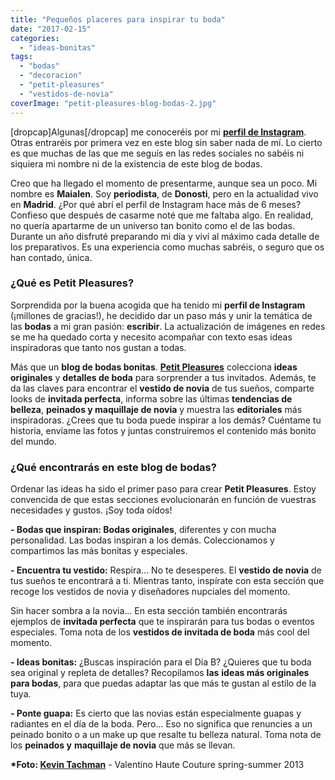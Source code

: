 ```yaml
---
title: "Pequeños placeres para inspirar tu boda"
date: "2017-02-15"
categories: 
  - "ideas-bonitas"
tags: 
  - "bodas"
  - "decoracion"
  - "petit-pleasures"
  - "vestidos-de-novia"
coverImage: "petit-pleasures-blog-bodas-2.jpg"
---
```


\[dropcap\]Algunas\[/dropcap\] me conoceréis por mi [**perfil de Instagram**](https://www.instagram.com/petit_pleasures_). Otras entraréis por primera vez en este blog sin saber nada de mí. Lo cierto es que muchas de las que me seguís en las redes sociales no sabéis ni siquiera mi nombre ni de la existencia de este blog de bodas.

Creo que ha llegado el momento de presentarme, aunque sea un poco. Mi nombre es **Maialen**. Soy **periodista**, de **Donosti**, pero en la actualidad vivo en **Madrid**. ¿Por qué abrí el perfil de Instagram hace más de 6 meses? Confieso que después de casarme noté que me faltaba algo. En realidad, no quería apartarme de un universo tan bonito como el de las bodas. Durante un año disfruté preparando mi día y viví al máximo cada detalle de los preparativos. Es una experiencia como muchas sabréis, o seguro que os han contado, única.

### ¿Qué es Petit Pleasures?

Sorprendida por la buena acogida que ha tenido mi **perfil de Instagram** (¡millones de gracias!), he decidido dar un paso más y unir la temática de las **bodas** a mi gran pasión: **escribir**. La actualización de imágenes en redes se me ha quedado corta y necesito acompañar con texto esas ideas inspiradoras que tanto nos gustan a todas.

Más que un **blog de bodas bonitas**. [**Petit Pleasures**](https://petitpleasures.com/) colecciona **ideas originales** y **detalles de boda** para sorprender a tus invitados. Además, te da las claves para encontrar el **vestido de novia** de tus sueños, comparte looks de **invitada perfecta**, informa sobre las últimas **tendencias de belleza**, **peinados y maquillaje de novia** y muestra las **editoriales** más inspiradoras. ¿Crees que tu boda puede inspirar a los demás? Cuéntame tu historia, envíame las fotos y juntas construiremos el contenido más bonito del mundo.

### ¿Qué encontrarás en este blog de bodas?

Ordenar las ideas ha sido el primer paso para crear **Petit Pleasures**. Estoy convencida de que estas secciones evolucionarán en función de vuestras necesidades y gustos. ¡Soy toda oídos!

**\- Bodas que inspiran: Bodas originales**, diferentes y con mucha personalidad. Las bodas inspiran a los demás. Coleccionamos y compartimos las más bonitas y especiales.

**\- Encuentra tu vestido:** Respira... No te desesperes. El **vestido de novia** de tus sueños te encontrará a ti. Mientras tanto, inspírate con esta sección que recoge los vestidos de novia y diseñadores nupciales del momento.

Sin hacer sombra a la novia... En esta sección también encontrarás ejemplos de **invitada perfecta** que te inspirarán para tus bodas o eventos especiales. Toma nota de los **vestidos de invitada de boda** más cool del momento.

**\- Ideas bonitas:** ¿Buscas inspiración para el Día B? ¿Quieres que tu boda sea original y repleta de detalles? Recopilamos **las** **ideas más originales para bodas**, para que puedas adaptar las que más te gustan al estilo de la tuya.

**\- Ponte guapa:** Es cierto que las novias están especialmente guapas y radiantes en el día de la boda. Pero... Eso no significa que renuncies a un peinado bonito o a un make up que resalte tu belleza natural. Toma nota de los **peinados y** **maquillaje de novia** que más se llevan.

**\*Foto: [Kevin Tachman](https://www.instagram.com/kevintachman/?hl=es)** - Valentino Haute Couture spring-summer 2013
